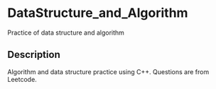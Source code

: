 # DataStructure_and_Algorithm
Practice of data structure and algorithm 


## Description
Algorithm and data structure practice using C++. Questions are from Leetcode.

